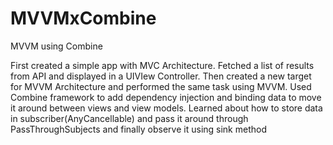 # MVVMxCombine
MVVM using Combine

First created a simple app with MVC Architecture. Fetched a list of results from API and displayed in a UIVIew Controller.
Then created a new target for MVVM Architecture and performed the same task using MVVM.
Used Combine framework to add dependency injection and binding data to move it around between views and view models.
Learned about how to store data in subscriber(AnyCancellable) and pass it around through PassThroughSubjects and finally observe it using sink method
